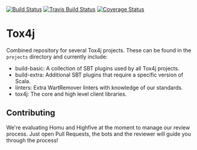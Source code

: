 [![Build Status](https://jenkins.libtoxcore.so/job/Sync%20Tox4j/badge/icon)](https://jenkins.libtoxcore.so/job/Sync%20Tox4j/)
[![Travis Build Status](https://api.travis-ci.org/tox4j/tox4j.svg)](https://travis-ci.org/tox4j/tox4j)
[![Coverage Status](https://coveralls.io/repos/tox4j/tox4j/badge.svg?branch=auto)](https://coveralls.io/r/tox4j/tox4j?branch=auto)

# Tox4j

Combined repository for several Tox4j projects. These can be found in the
`projects` directory and currently include:

- build-basic: A collection of SBT plugins used by all Tox4j projects.
- build-extra: Additional SBT plugins that require a specific version of Scala.
- linters: Extra WartRemover linters with knowledge of our standards.
- tox4j: The core and high level client libraries.


## Contributing

We're evaluating Homu and Highfive at the moment to manage our review process.
Just open Pull Requests, the bots and the reviewer will guide you through the
process!
